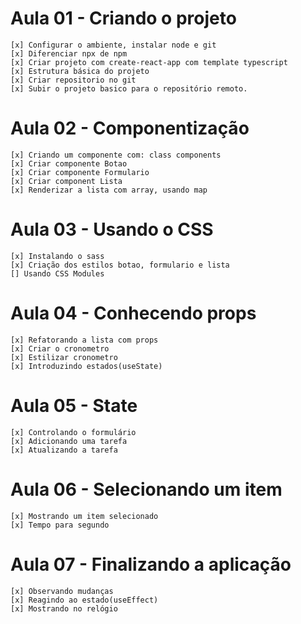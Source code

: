 # Aula 01 - Criando o projeto
    [x] Configurar o ambiente, instalar node e git
    [x] Diferenciar npx de npm
    [x] Criar projeto com create-react-app com template typescript
    [x] Estrutura básica do projeto
    [x] Criar repositorio no git
    [x] Subir o projeto basico para o repositório remoto.

# Aula 02 - Componentização
    [x] Criando um componente com: class components
    [x] Criar componente Botao
    [x] Criar componente Formulario
    [x] Criar component Lista
    [x] Renderizar a lista com array, usando map

# Aula 03 - Usando o CSS
    [x] Instalando o sass
    [x] Criação dos estilos botao, formulario e lista
    [] Usando CSS Modules
# Aula 04 - Conhecendo props
    [x] Refatorando a lista com props
    [x] Criar o cronometro
    [x] Estilizar cronometro
    [x] Introduzindo estados(useState)
# Aula 05 - State
    [x] Controlando o formulário
    [x] Adicionando uma tarefa
    [x] Atualizando a tarefa

# Aula 06 - Selecionando um item
    [x] Mostrando um item selecionado
    [x] Tempo para segundo
# Aula 07 - Finalizando a aplicação
    [x] Observando mudanças
    [x] Reagindo ao estado(useEffect)
    [x] Mostrando no relógio
